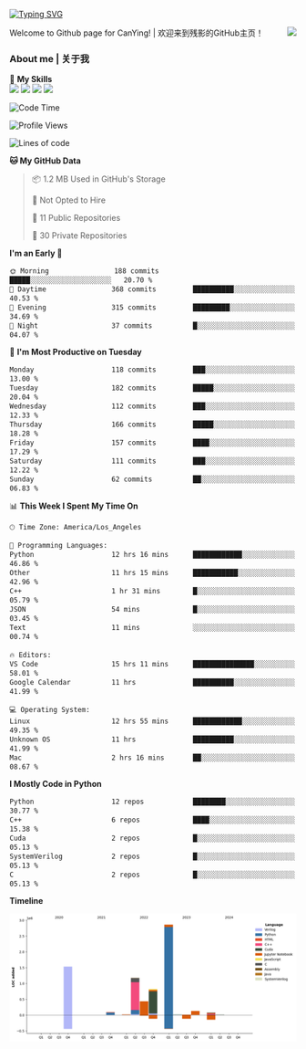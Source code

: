 [![Typing SVG](https://readme-typing-svg.herokuapp.com?size=25&duration=3500&color=00FFFF&vCenter=true&width=250&height=40&lines=Hi+Welcome+%F0%9F%91%8B%F0%9F%8F%BB;I'm+CanYing|残影)](https://git.io/typing-svg)

<a href="#">
  <img align="right" src="https://github-readme-stats.vercel.app/api?username=CanYing0913&count_private=true&rank_icon=github&show_icons=true&bg_color=15,f2f7fd,E0EAFC&" />
</a>

Welcome to Github page for CanYing! | 欢迎来到残影的GitHub主页！

### About me | 关于我

🌟 **My Skills**  
![](https://img.shields.io/badge/-C-A8B9CC?style=flat-square&logo=C&logoColor=fff)
![](https://img.shields.io/badge/-C++-00599C?style=flat-square&logo=Cpp&logoColor=fff)
![](https://img.shields.io/badge/-Python-3776AB?style=flat-square&logo=Python&logoColor=fff)
![](https://img.shields.io/badge/-Linux-000000?style=flat-square&logo=Linux&logoColor=fff)

<!--START_SECTION:waka-->
![Code Time](http://img.shields.io/badge/Code%20Time-200%20hrs%2024%20mins-blue)

![Profile Views](http://img.shields.io/badge/Profile%20Views-1-blue)

![Lines of code](https://img.shields.io/badge/From%20Hello%20World%20I%27ve%20Written-7.1%20million%20lines%20of%20code-blue)

**🐱 My GitHub Data** 

> 📦 1.2 MB Used in GitHub's Storage 
 > 
> 🚫 Not Opted to Hire
 > 
> 📜 11 Public Repositories 
 > 
> 🔑 30 Private Repositories 
 > 
**I'm an Early 🐤** 

```text
🌞 Morning                188 commits         █████░░░░░░░░░░░░░░░░░░░░   20.70 % 
🌆 Daytime                368 commits         ██████████░░░░░░░░░░░░░░░   40.53 % 
🌃 Evening                315 commits         █████████░░░░░░░░░░░░░░░░   34.69 % 
🌙 Night                  37 commits          █░░░░░░░░░░░░░░░░░░░░░░░░   04.07 % 
```
📅 **I'm Most Productive on Tuesday** 

```text
Monday                   118 commits         ███░░░░░░░░░░░░░░░░░░░░░░   13.00 % 
Tuesday                  182 commits         █████░░░░░░░░░░░░░░░░░░░░   20.04 % 
Wednesday                112 commits         ███░░░░░░░░░░░░░░░░░░░░░░   12.33 % 
Thursday                 166 commits         █████░░░░░░░░░░░░░░░░░░░░   18.28 % 
Friday                   157 commits         ████░░░░░░░░░░░░░░░░░░░░░   17.29 % 
Saturday                 111 commits         ███░░░░░░░░░░░░░░░░░░░░░░   12.22 % 
Sunday                   62 commits          ██░░░░░░░░░░░░░░░░░░░░░░░   06.83 % 
```


📊 **This Week I Spent My Time On** 

```text
🕑︎ Time Zone: America/Los_Angeles

💬 Programming Languages: 
Python                   12 hrs 16 mins      ████████████░░░░░░░░░░░░░   46.86 % 
Other                    11 hrs 15 mins      ███████████░░░░░░░░░░░░░░   42.96 % 
C++                      1 hr 31 mins        █░░░░░░░░░░░░░░░░░░░░░░░░   05.79 % 
JSON                     54 mins             █░░░░░░░░░░░░░░░░░░░░░░░░   03.45 % 
Text                     11 mins             ░░░░░░░░░░░░░░░░░░░░░░░░░   00.74 % 

🔥 Editors: 
VS Code                  15 hrs 11 mins      ███████████████░░░░░░░░░░   58.01 % 
Google Calendar          11 hrs              ██████████░░░░░░░░░░░░░░░   41.99 % 

💻 Operating System: 
Linux                    12 hrs 55 mins      ████████████░░░░░░░░░░░░░   49.35 % 
Unknown OS               11 hrs              ██████████░░░░░░░░░░░░░░░   41.99 % 
Mac                      2 hrs 16 mins       ██░░░░░░░░░░░░░░░░░░░░░░░   08.67 % 
```

**I Mostly Code in Python** 

```text
Python                   12 repos            ████████░░░░░░░░░░░░░░░░░   30.77 % 
C++                      6 repos             ████░░░░░░░░░░░░░░░░░░░░░   15.38 % 
Cuda                     2 repos             █░░░░░░░░░░░░░░░░░░░░░░░░   05.13 % 
SystemVerilog            2 repos             █░░░░░░░░░░░░░░░░░░░░░░░░   05.13 % 
C                        2 repos             █░░░░░░░░░░░░░░░░░░░░░░░░   05.13 % 
```



**Timeline**

![Lines of Code chart](https://raw.githubusercontent.com/CanYing0913/CanYing0913/master/assets/bar_graph.png)


<!--END_SECTION:waka-->
